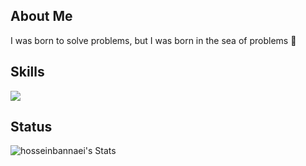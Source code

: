 ## About Me
I was born to solve problems, but I was born in the sea of problems 🔧

## Skills
<p align="left">
 <a href="https://github.com/hosseinbannaei">
   <img src="https://skillicons.dev/icons?i=html,css,sass,tailwind,js,jquery,docker,git,github,gitlab,mysql,sqlite,nodejs,vue,blender,cs,figma,ai,pr,ae,linux,md,nuxtjs,bash,py,threejs,unity,unreal" />
 </a>
</p>

## Status
![hosseinbannaei's Stats](https://github-readme-stats.vercel.app/api?username=hosseinbannaei&theme=nord&show_icons=true&hide_border=true&count_private=true)

<!--
**hosseinbannaei/hosseinbannaei** is a ✨ _special_ ✨ repository because its `README.md` (this file) appears on your GitHub profile.

Here are some ideas to get you started:

- 🔭 I’m currently working on ...
- 🌱 I’m currently learning ...
- 👯 I’m looking to collaborate on ...
- 🤔 I’m looking for help with ...
- 💬 Ask me about ...
- 📫 How to reach me: ...
- 😄 Pronouns: ...
- ⚡ Fun fact: ...
-->
